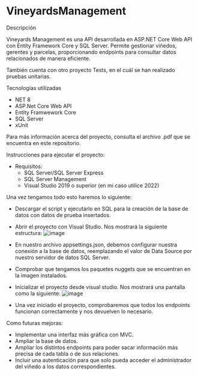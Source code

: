 # VineyardsManagement

Descripción

Vineyards Management es una API desarrollada en ASP.NET Core Web API con Entity Framework Core y SQL Server. Permite gestionar viñedos, gerentes y parcelas, proporcionando endpoints para consultar datos relacionados de manera eficiente.

También cuenta con otro proyecto Tests, en el cuál se han realizado pruebas unitarias.

Tecnologías utilizadas
  - NET 8
  - ASP.Net Core Web API
  - Entity Framwework Core
  - SQL Server
  - xUnit

Para más información acerca del proyecto, consulta el archivo .pdf que se encuentra en este repositorio.

Instrucciones para ejecutar el proyecto:

  - Requisitos:
      - SQL Server/SQL Server Express
      - SQL Server Management
      - Visual Studio 2019 o superior (en mi caso utilice 2022)

Una vez tengamos todo esto haremos lo siguiente:
  - Descargar el script y ejecutarlo en SQL para la creación de la base de datos con datos de prueba insertados.
  - Abrir el proyecto con Visual Studio. Nos mostrará la siguiente estructura:
  ![image](https://github.com/user-attachments/assets/20235cdc-1d53-48aa-adb8-f4ce5146e64f)
    
  - En nuestro archivo appsettings.json, debemos configurar nuestra conexión a la base de datos, reemplazando el valor de Data Source por nuestro servidor de datos SQL Server.
  - Comprobar que tengamos los paquetes nuggets que se encuentran en la imagen instalados.
  - Inicializar el proyecto desde visual studio. Nos mostrará una pantalla como la siguiente:
    ![image](https://github.com/user-attachments/assets/cfc04557-2db9-4142-976d-3ed87debeb79)

  - Una vez iniciado el proyecto, comprobaremos que todos los endpoints funcionan correctamente y nos devuelven lo necesario.


Como futuras mejoras:
  - Implementar una interfaz más gráfica con MVC.
  - Ampliar la base de datos.
  - Ampliar los distintos endpoints para poder sacar información más precisa de cada tabla o de sus relaciones.
  - Incluir una autenticación para que solo pueda acceder el administrador del viñedo a los datos correspondientes.
    

